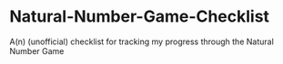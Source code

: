 # Natural-Number-Game-Checklist
A(n) (unofficial) checklist for tracking my progress through the Natural Number Game
